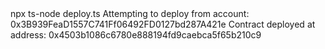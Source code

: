 <div id="termynal" data-termynal>
    <span data-ty="input"><span class="file-path"></span>npx ts-node deploy.ts</span>
    <span data-ty>Attempting to deploy from account: 0x3B939FeaD1557C741Ff06492FD0127bd287A421e</span>
    <span data-ty>Contract deployed at address: 0x4503b1086c6780e888194fd9caebca5f65b210c9</span>
    <span data-ty="input"><span class="file-path"></span>
</div>

